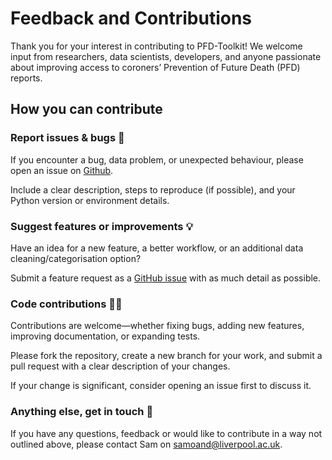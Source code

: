 # Feedback and Contributions

Thank you for your interest in contributing to PFD-Toolkit! We welcome input from researchers, data scientists, developers, and anyone passionate about improving access to coroners’ Prevention of Future Death (PFD) reports.

## How you can contribute

### Report issues & bugs 🐛

If you encounter a bug, data problem, or unexpected behaviour, please open an issue on [Github](https://github.com/Sam-Osian/PFD-toolkit/issues).

Include a clear description, steps to reproduce (if possible), and your Python version or environment details.

### Suggest features or improvements 💡

Have an idea for a new feature, a better workflow, or an additional data cleaning/categorisation option?

Submit a feature request as a [GitHub issue](https://github.com/Sam-Osian/PFD-toolkit/issues) with as much detail as possible.


### Code contributions 🧑‍💻

Contributions are welcome—whether fixing bugs, adding new features, improving documentation, or expanding tests.

Please fork the repository, create a new branch for your work, and submit a pull request with a clear description of your changes.

If your change is significant, consider opening an issue first to discuss it.


### Anything else, get in touch 💬

If you have any questions, feedback or would like to contribute in a way not outlined above, please contact Sam on samoand@liverpool.ac.uk.